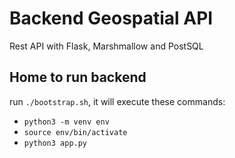 # Backend Geospatial API

Rest API with Flask, Marshmallow and PostSQL

## Home to run backend

run `./bootstrap.sh`, it will execute these commands:
- `python3 -m venv env`
- `source env/bin/activate`
- `python3 app.py`
